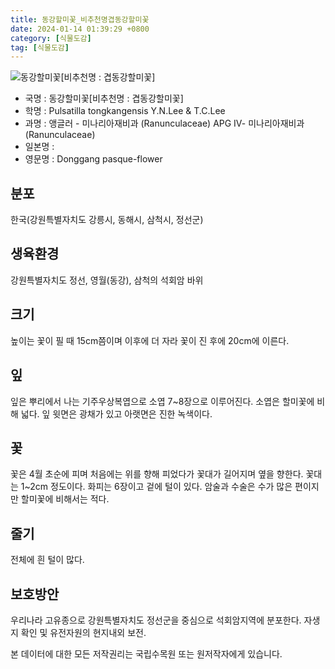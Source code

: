 ```yaml
---
title: 동강할미꽃_비추천명겹동강할미꽃
date: 2024-01-14 01:39:29 +0800
category: [식물도감]
tag: [식물도감]
---
```




![동강할미꽃[비추천명 : 겹동강할미꽃]](/fileUpload/plants/basic/Ranunculaceae/Pulsatilla/19481/19481_1_th2.jpg)
- 국명 : 동강할미꽃[비추천명 : 겹동강할미꽃]
- 학명 : Pulsatilla tongkangensis Y.N.Lee & T.C.Lee
- 과명 : 앵글러 - 미나리아재비과 (Ranunculaceae) APG Ⅳ- 미나리아재비과 (Ranunculaceae)
- 일본명 : 
- 영문명 : Donggang pasque-flower


## 분포
한국(강원특별자치도 강릉시, 동해시, 삼척시, 정선군) 
## 생육환경
강원특별자치도 정선, 영월(동강), 삼척의 석회암 바위
## 크기
높이는 꽃이 필 때 15cm쯤이며 이후에 더 자라 꽃이 진 후에 20cm에 이른다. 
## 잎
잎은 뿌리에서 나는 기주우상복엽으로 소엽 7~8장으로 이루어진다. 소엽은 할미꽃에 비해 넓다. 잎 윗면은 광채가 있고 아랫면은 진한 녹색이다.
## 꽃
꽃은 4월 초순에 피며 처음에는 위를 향해 피었다가 꽃대가 길어지며 옆을 향한다. 꽃대는 1~2cm 정도이다. 화피는 6장이고 겉에 털이 있다. 암술과 수술은 수가 많은 편이지만 할미꽃에 비해서는 적다.
## 줄기
전체에 흰 털이 많다.
## 보호방안
우리나라 고유종으로 강원특별자치도 정선군을 중심으로 석회암지역에 분포한다. 자생지 확인 및 유전자원의 현지내외 보전.






본 데이터에 대한 모든 저작권리는 국립수목원 또는 원저작자에게 있습니다.
